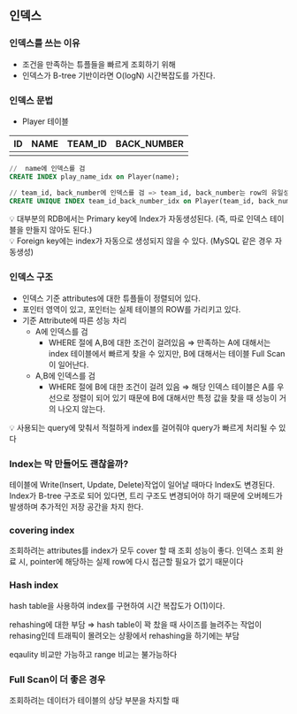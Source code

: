## 인덱스
### 인덱스를 쓰는 이유

- 조건을 만족하는 튜플들을 빠르게 조회하기 위해
- 인덱스가 B-tree 기반이라면 O(logN) 시간복잡도를 가진다.

### 인덱스 문법

- Player 테이블

| ID | NAME | TEAM_ID | BACK_NUMBER |
| --- | --- | --- | --- |
|  |  |  |  |

```sql
//  name에 인덱스를 검
CREATE INDEX play_name_idx on Player(name);

// team_id, back_number에 인덱스를 검 => team_id, back_number는 row의 유일성을 보장
CREATE UNIQUE INDEX team_id_back_number_idx on Player(team_id, back_number)
```

<aside>
💡 대부분의 RDB에서는 Primary key에 Index가 자동생성된다.  (즉, 따로 인덱스 테이블을 만들지 않아도 된다.)

</aside>

<aside>
💡 Foreign key에는 index가 자동으로 생성되지 않을 수 있다. (MySQL 같은 경우 자동생성)

</aside>

### 인덱스 구조

- 인덱스 기준 attributes에 대한 튜플들이 정렬되어 있다.
- 포인터 영역이 있고, 포인터는 실제 테이블의 ROW를 가리키고 있다.
- 기준 Attribute에 따른 성능 차리
    - A에 인덱스를 검
        - WHERE 절에 A,B에 대한 조건이 걸려있음 ⇒ 만족하는 A에 대해서는 index 테이블에서 빠르게 찾을 수 있지만, B에 대해서는 테이블 Full Scan이 일어난다.
    - A,B에 인덱스를 검
        - WHERE 절에 B에 대한 조건이 걸려 있음 ⇒  해당 인덱스 테이블은 A를 우선으로 정렬이 되어 있기 때문에 B에 대해서만 특정 값을 찾을 때 성능이 거의 나오지 않는다.

<aside>
💡 사용되는 query에 맞춰서 적절하게 index를 걸어줘야 query가 빠르게 처리될 수 있다

</aside>

### Index는 막 만들어도 괜찮을까?

테이블에 Write(Insert, Update, Delete)작업이 일어날 때마다 Index도 변경된다. Index가 B-tree 구조로 되어 있다면, 트리 구조도 변경되어야 하기 때문에 오버헤드가 발생하며 추가적인 저장 공간을 차지 한다. 

### covering index

조회하려는 attributes를 index가 모두 cover 할 때 조회 성능이 좋다. 인덱스 조회 완료 시, pointer에 해당하는 실제 row에 다시 접근할 필요가 없기 때문이다

### Hash index

hash table을 사용하여 index를 구현하여 시간 복잡도가 O(1)이다.

rehashing에 대한 부담 ⇒ hash table이 꽉 찼을 때 사이즈를 늘려주는 작업이 rehasing인데 트래픽이 몰려오는 상황에서 rehashing을 하기에는 부담

eqaulity 비교만 가능하고 range 비교는 불가능하다

### Full Scan이 더 좋은 경우

조회하려는 데이터가 테이블의 상당 부분을 차지할 때